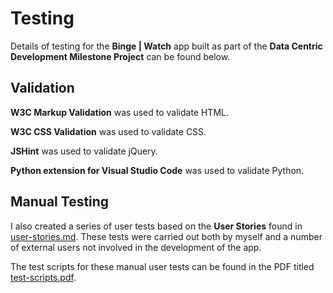 # Testing

Details of testing for the **Binge | Watch** app built as part of the **Data Centric Development Milestone Project** can be found below.

## Validation

**W3C Markup Validation** was used to validate HTML.

**W3C CSS Validation** was used to validate CSS.

**JSHint** was used to validate jQuery.

**Python extension for Visual Studio Code** was used to validate Python.

## Manual Testing

I also created a series of user tests based on the **User Stories** found in [user-stories.md](https://github.com/TwelvePercentHero/bingewatch/blob/master/static/docs/user-stories.md). These tests were carried out both by myself and a number of external users not involved in the development of the app.

The test scripts for these manual user tests can be found in the PDF titled [test-scripts.pdf](https://github.com/TwelvePercentHero/bingewatch/blob/master/static/docs/test-scripts.pdf).
